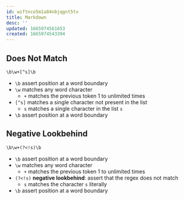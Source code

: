 ```yaml
---
id: wiftnco5m1a84nbjqgnt5tx
title: Markdown
desc: ''
updated: 1665974561653
created: 1665974543394
---
```


## Does Not Match

```
\b\w+[^s]\b
```

- `\b` assert position at a word boundary
- `\w` matches any word character
  - `+` matches the previous token 1 to unlimited times
- `[^s]` matches a single character not present in the list
  - `s` matches a single character in the list `s`
- `\b` assert position at a word boundary

## Negative Lookbehind

```
\b\w+(?<!s)\b
```

- `\b` assert position at a word boundary
- `\w` matches any word character
  - `+` matches the previous token 1 to unlimited times
- `(?<!s)` **negative lookbehind**: assert that the regex does not match
  - `s` matches the character `s` literally
- `\b` assert position at a word boundary
